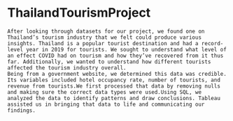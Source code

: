 # ThailandTourismProject
    After looking through datasets for our project, we found one on Thailand’s tourism industry that we felt could produce various insights. Thailand is a popular tourist destination and had a record-level year in 2019 for tourists. We sought to understand what level of an effect COVID had on tourism and how they’ve recovered from it thus far. Additionally, we wanted to understand how different tourists affected the tourism industry overall.
    Being from a government website, we determined this data was credible. Its variables included hotel occupancy rate, number of tourists, and revenue from tourists.We first processed that data by removing nulls and making sure the correct data types were used.Using SQL, we analyzed the data to identify patterns and draw conclusions. Tableau assisted us in bringing that data to life and communicating our findings.
